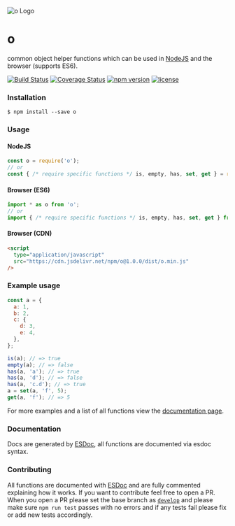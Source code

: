 ![o Logo](https://unpkg.com/o@1.1.3/logo.png)

# o
common object helper functions which can be used in [NodeJS](https://nodejs.org/en/) and the browser (supports ES6).

[![Build Status](https://travis-ci.org/hammy2899/o.svg?branch=master)](https://travis-ci.org/hammy2899/o)
[![Coverage Status](https://coveralls.io/repos/github/hammy2899/o/badge.svg?branch=master)](https://coveralls.io/github/hammy2899/o?branch=master)
[![npm version](https://img.shields.io/npm/v/o.svg)](https://www.npmjs.com/package/o)
[![license](https://img.shields.io/github/license/hammy2899/o.svg)](https://github.com/hammy2899/o/blob/master/LICENSE.md)


### Installation
```
$ npm install --save o
```

### Usage

#### NodeJS
```javascript
const o = require('o');
// or
const { /* require specific functions */ is, empty, has, set, get } = require('o');
```

#### Browser (ES6)
```javascript
import * as o from 'o';
// or
import { /* require specific functions */ is, empty, has, set, get } from 'o';
```

#### Browser (CDN)
```html
<script
  type="application/javascript"
  src="https://cdn.jsdelivr.net/npm/o@1.0.0/dist/o.min.js"
/>
```

### Example usage

```javascript
const a = {
  a: 1,
  b: 2,
  c: {
    d: 3,
    e: 4,
  },
};

is(a); // => true
empty(a); // => false
has(a, 'a'); // => true
has(a, 'd'); // => false
has(a, 'c.d'); // => true
a = set(a, 'f', 5);
get(a, 'f'); // => 5
```

For more examples and a list of all functions view the [documentation page]().

### Documentation

Docs are generated by [ESDoc](https://esdoc.org), all functions are documented via esdoc syntax.

### Contributing

All functions are documented with [ESDoc](https://esdoc.org) and are fully commented explaining how it works. If you want to
contribute feel free to open a PR. When you open a PR please set the base branch as [`develop`](https://github.com/hammy2899/o/tree/develop) and please make sure `npm run test` passes
with no errors and if any tests fail please fix or add new tests accordingly.
